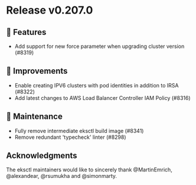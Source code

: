 # Release v0.207.0

## 🚀 Features

- Add support for new force parameter when upgrading cluster version (#8319)

## 🎯 Improvements

- Enable creating IPV6 clusters with pod identities in addition to IRSA (#8322)
- Add latest changes to AWS Load Balancer Controller IAM Policy (#8316)

## 🧰 Maintenance

- Fully remove intermediate eksctl build image (#8341)
- Remove redundant 'typecheck' linter (#8298)

## Acknowledgments

The eksctl maintainers would like to sincerely thank @MartinEmrich, @alexandear, @rsumukha and @simonmarty.

